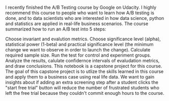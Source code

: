 I recently finished the A/B Testing course by Google on Udacity. I highly recommend this course to people who want to learn how A/B testing is done, and to data scientists who are interested in how data science, python and statistics are applied in real-life business scenarios. The course summarized how to run an A/B test into 5 steps:

Choose invariant and evalution metrics.
Choose significance level (alpha), statistical power (1-beta) and practical significance level (the minimum change we want to observe in order to launch the change).
Calculate required sample size.
Run the test for control and experiment groups.
Analyze the results, calulate confidernce intervals of evaludation metrics, and draw conclusions.
This notebook is a capstone project for this course. The goal of this capstone project is to utlize the skills learned in this course and apply them to a business case using real life data. We want to gain insights about if adding an extra screening step after a student clicks the "start free trial" button will reduce the number of frustrated students who left the free trial because they couldn't commit enough hours to the course.
